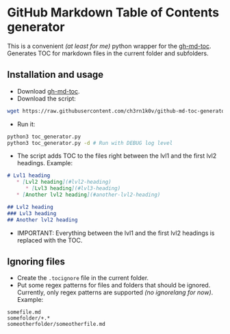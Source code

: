 # GitHub Markdown Table of Contents generator
This is a convenient _(at least for me)_ python wrapper for the [gh-md-toc](https://github.com/ekalinin/github-markdown-toc).
Generates TOC for markdown files in the current folder and subfolders.

## Installation and usage
- Download [gh-md-toc](https://github.com/ekalinin/github-markdown-toc).
- Download the script:
```bash
wget https://raw.githubusercontent.com/ch3rn1k0v/github-md-toc-generator/master/toc_generator.py
```
- Run it:
```bash
python3 toc_generator.py
python3 toc_generator.py -d # Run with DEBUG log level
```
- The script adds TOC to the files right between the lvl1 and the first lvl2 headings. Example:
```markdown
# Lvl1 heading
   * [Lvl2 heading](#lvl2-heading)
      * [Lvl3 heading](#lvl3-heading)
   * [Another lvl2 heading](#another-lvl2-heading)

## Lvl2 heading
### Lvl3 heading
## Another lvl2 heading
```
- IMPORTANT: Everything between the lvl1 and the first lvl2 headings is replaced with the TOC.

## Ignoring files
- Create the `.tocignore` file in the current folder.
- Put some regex patterns for files and folders that should be ignored. Currently, only regex patterns are supported _(no ignorelang for now)_. Example:
```ignorelang
somefile.md
somefolder/+.*
someotherfolder/someotherfile.md
```


